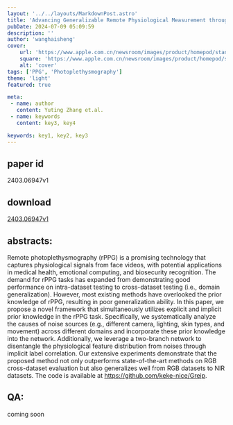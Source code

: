 ```yaml
---
layout: '../../layouts/MarkdownPost.astro'
title: 'Advancing Generalizable Remote Physiological Measurement through the Integration of Explicit and Implicit Prior Knowledge'
pubDate: 2024-07-09 05:09:59
description: ''
author: 'wanghaisheng'
cover:
    url: 'https://www.apple.com.cn/newsroom/images/product/homepod/standard/Apple-HomePod-hero-230118_big.jpg.large_2x.jpg'
    square: 'https://www.apple.com.cn/newsroom/images/product/homepod/standard/Apple-HomePod-hero-230118_big.jpg.large_2x.jpg'
    alt: 'cover'
tags: ['PPG', 'Photoplethysmography'] 
theme: 'light'
featured: true

meta:
 - name: author
   content: Yuting Zhang et.al.
 - name: keywords
   content: key3, key4

keywords: key1, key2, key3
---
```


## paper id
2403.06947v1
## download
[2403.06947v1](http://arxiv.org/abs/2403.06947v1)
## abstracts:
Remote photoplethysmography (rPPG) is a promising technology that captures physiological signals from face videos, with potential applications in medical health, emotional computing, and biosecurity recognition. The demand for rPPG tasks has expanded from demonstrating good performance on intra-dataset testing to cross-dataset testing (i.e., domain generalization). However, most existing methods have overlooked the prior knowledge of rPPG, resulting in poor generalization ability. In this paper, we propose a novel framework that simultaneously utilizes explicit and implicit prior knowledge in the rPPG task. Specifically, we systematically analyze the causes of noise sources (e.g., different camera, lighting, skin types, and movement) across different domains and incorporate these prior knowledge into the network. Additionally, we leverage a two-branch network to disentangle the physiological feature distribution from noises through implicit label correlation. Our extensive experiments demonstrate that the proposed method not only outperforms state-of-the-art methods on RGB cross-dataset evaluation but also generalizes well from RGB datasets to NIR datasets. The code is available at https://github.com/keke-nice/Greip.
## QA:
coming soon
